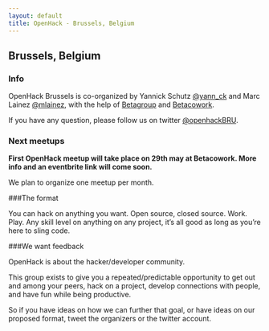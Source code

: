 ```yaml
---
layout: default
title: OpenHack - Brussels, Belgium
---
```


## Brussels, Belgium


### Info

OpenHack Brussels is co-organized by Yannick Schutz [@yann_ck](http://twitter.com/yann_ck) and Marc Lainez [@mlainez](http://twitter.com/mlainez),
with the help of [Betagroup](http://www.betagroup.be/) and [Betacowork](http://www.betacowork.com/).

If you have any question, please follow us on twitter [@openhackBRU](http://twitter.com/openhackbru).

### Next meetups

**First OpenHack meetup will take place on 29th may at Betacowork. More info and an eventbrite link will come soon.**

We plan to organize one meetup per month.

###The format

You can hack on anything you want. Open source, closed source. Work. Play. Any skill level on anything on any project, it’s all good as long as you’re here to sling code.

###We want feedback

OpenHack is about the hacker/developer community.

This group exists to give you a repeated/predictable opportunity to get out and among your peers, hack on a project, develop connections with people, and have fun while being productive.

So if you have ideas on how we can further that goal, or have ideas on our proposed format, tweet the organizers or the twitter account.
